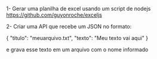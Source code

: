 1- Gerar uma planilha de excel usando um script de nodejs
https://github.com/guyonroche/exceljs

2- Criar uma API que recebe um JSON no formato:

{
    "titulo": "meuarquivo.txt",
    "texto": "Meu texto vai aqui"
}

e grava esse texto em um arquivo com o nome informado
